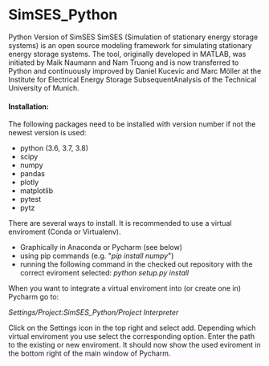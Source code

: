 ﻿# SimSES_Python
Python Version of SimSES
SimSES (Simulation of stationary energy storage systems) is an open source modeling framework
 for simulating stationary energy storage systems. The tool, originally developed in MATLAB,
  was initiated by Maik Naumann and Nam Truong and is now transferred to Python and continuously
   improved by Daniel Kucevic and Marc Möller at the Institute for Electrical Energy Storage SubsequentAnalysis 
   of the Technical University of Munich.

#### **Installation:**

The following packages need to be installed with version number if not the newest version is used:
- python (3.6, 3.7, 3.8)
- scipy
- numpy
- pandas
- plotly
- matplotlib
- pytest
- pytz

There are several ways to install. It is recommended to use a virtual enviroment (Conda or Virtualenv).
- Graphically in Anaconda or Pycharm (see below)
- using pip commands (e.g. "_pip install numpy_")
- running the following command in the checked out repository with the correct eviroment selected:
_python setup.py install_

When you want to integrate a virtual enviroment into (or create one in) Pycharm go to:

_Settings/Project:SimSES_Python/Project Interpreter_

Click on the Settings icon in the top right and select add.
Depending which virtual enviroment you use select the corresponding option. 
Enter the path to the existing or new enviroment.
It should now show the used eviroment in the bottom right of the main window of Pycharm.
